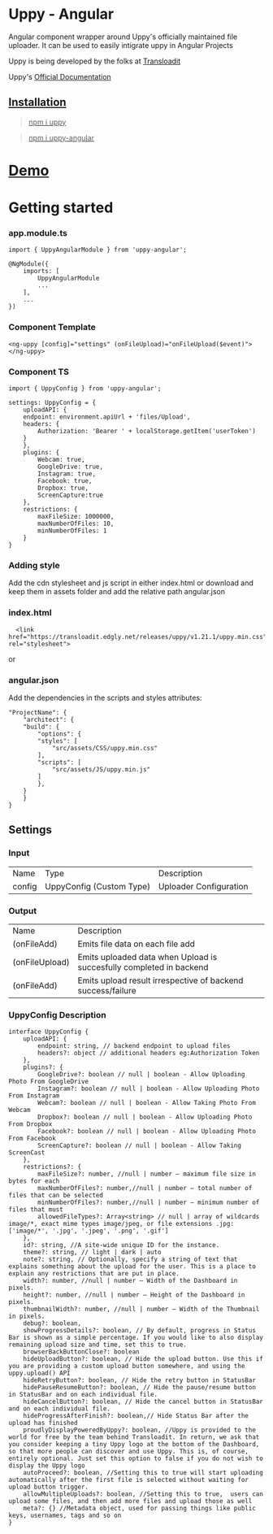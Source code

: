 # Uppy - Angular

Angular component wrapper around Uppy's officially maintained file uploader. It can be used to easily intigrate uppy in Angular Projects

Uppy is being developed by the folks at <a href="https://transloadit.com/"  target="_blank">Transloadit</a>

Uppy's <a href="https://uppy.io/docs/"  target="_blank"> Official Documentation


## Installation

>npm i uppy

>npm i uppy-angular

# <a href="https://stackblitz.com/edit/angular-l1dczb?file=src/app/app.component.html"> Demo </a>

# Getting started

### app.module.ts

    import { UppyAngularModule } from 'uppy-angular';

    @NgModule({
        imports: [
            UppyAngularModule
            ...
        ],
        ...
    })

### Component Template

    <ng-uppy [config]="settings" (onFileUpload)="onFileUpload($event)"></ng-uppy>

### Component TS

    import { UppyConfig } from 'uppy-angular';

    settings: UppyConfig = {
        uploadAPI: {
        endpoint: environment.apiUrl + 'files/Upload',
        headers: {
            Authorization: 'Bearer ' + localStorage.getItem('userToken')
        }
        },
        plugins: {
            Webcam: true,
            GoogleDrive: true,
            Instagram: true,
            Facebook: true,
            Dropbox: true,
            ScreenCapture:true
        },
        restrictions: {
            maxFileSize: 1000000,
            maxNumberOfFiles: 10,
            minNumberOfFiles: 1
        }
    }

### Adding style

Add the cdn stylesheet and js script in either index.html or download and keep them in assets folder and add  the relative path angular.json

### index.html

      <link href="https://transloadit.edgly.net/releases/uppy/v1.21.1/uppy.min.css" rel="stylesheet">

or

### angular.json

Add the dependencies in the scripts and styles attributes:


    "ProjectName": {
        "architect": {
        "build": {
            "options": {
            "styles": [
                "src/assets/CSS/uppy.min.css"
            ],
            "scripts": [
                "src/assets/JS/uppy.min.js"
            ]
            },
        }
        }
    }

## Settings

### Input

<table>
<tr>
<td>Name</td>
<td>Type</td>
<td>Description</td>
</tr>
<tr>
<td>config</td>
<td>UppyConfig (Custom Type)</td>
<td>Uploader Configuration</td>
</tr>
</table>

### Output

<table>
<tr>
<td>Name</td>
<td>Description</td>
</tr>
<tr>
<td>(onFileAdd)</td>
<td>Emits file data on each file add</td>
</tr>
<tr>
<td>(onFileUpload)</td>
<td>Emits uploaded data when Upload is succesfully completed in backend</td>
</tr>
<tr>
<td>(onFileAdd)</td>
<td>Emits upload result irrespective of backend success/failure</td>
</tr>
</table>

### UppyConfig Description

    interface UppyConfig {
        uploadAPI: {
            endpoint: string, // backend endpoint to upload files
            headers?: object // additional headers eg:Authorization Token
        },
        plugins?: {
            GoogleDrive?: boolean // null | boolean - Allow Uploading Photo From GoogleDrive
            Instagram?: boolean // null | boolean - Allow Uploading Photo From Instagram
            Webcam?: boolean // null | boolean - Allow Taking Photo From Webcam
            Dropbox?: boolean // null | boolean - Allow Uploading Photo From Dropbox
            Facebook?: boolean // null | boolean - Allow Uploading Photo From Facebook
            ScreenCapture?: boolean // null | boolean - Allow Taking ScreenCast
        },
        restrictions?: {
            maxFileSize?: number, //null | number — maximum file size in bytes for each
            maxNumberOfFiles?: number,//null | number — total number of files that can be selected
            minNumberOfFiles?: number,//null | number — minimum number of files that must
            allowedFileTypes?: Array<string> // null | array of wildcards image/*, exact mime types image/jpeg, or file extensions .jpg: ['image/*', '.jpg', '.jpeg', '.png', '.gif']
        },
        id?: string, //A site-wide unique ID for the instance.
        theme?: string, // light | dark | auto
        note?: string, // Optionally, specify a string of text that explains something about the upload for the user. This is a place to explain any restrictions that are put in place. 
        width?: number, //null | number — Width of the Dashboard in pixels.
        height?: number, //null | number — Height of the Dashboard in pixels.
        thumbnailWidth?: number, //null | number — Width of the Thumbnail in pixels.
        debug?: boolean,
        showProgressDetails?: boolean, // By default, progress in Status Bar is shown as a simple percentage. If you would like to also display remaining upload size and time, set this to true.
        browserBackButtonClose?: boolean
        hideUploadButton?: boolean, // Hide the upload button. Use this if you are providing a custom upload button somewhere, and using the uppy.upload() API
        hideRetryButton?: boolean, // Hide the retry button in StatusBar
        hidePauseResumeButton?: boolean, // Hide the pause/resume button in StatusBar and on each individual file.
        hideCancelButton?: boolean, // Hide the cancel button in StatusBar and on each individual file.
        hideProgressAfterFinish?: boolean,// Hide Status Bar after the upload has finished
        proudlyDisplayPoweredByUppy?: boolean, //Uppy is provided to the world for free by the team behind Transloadit. In return, we ask that you consider keeping a tiny Uppy logo at the bottom of the Dashboard, so that more people can discover and use Uppy. This is, of course, entirely optional. Just set this option to false if you do not wish to display the Uppy logo
        autoProceed?: boolean, //Setting this to true will start uploading automatically after the first file is selected without waiting for upload button trigger.
        allowMultipleUploads?: boolean, //Setting this to true,  users can upload some files, and then add more files and upload those as well
        meta?: {} //Metadata object, used for passing things like public keys, usernames, tags and so on
    }
